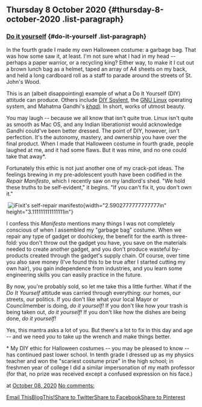 ## Thursday 8 October 2020 {#thursday-8-october-2020 .list-paragraph}

### [Do it yourself](https://www.rohanprasad.org/2020/10/do-it-yourself.html)  {#do-it-yourself .list-paragraph}

In the fourth grade I made my own Halloween costume: a garbage bag. That
was how some saw it, at least. I\'m not sure what I had in my head \--
perhaps a paper warrior, or a recycling king? Either way, to make it I
cut out a brown lunch bag as a helmet, taped an array of A4 sheets on my
back, and held a long cardboard roll as a staff to parade around the
streets of St. John\'s Wood.

This is an (albeit disappointing) example of what a Do It Yourself (DIY)
attitude can produce. Others include [DIY
Soylent](https://www.completefoods.co/), the [GNU
Linux](https://www.gnu.org/) operating system, and Mahatma Gandhi\'s
[*khadi*](https://www.mkgandhi.org/swadeshi_khadi/whatiskhadi.htm). In
short, works of utmost beauty.

You may laugh \-- because we all know that isn\'t quite true. Linux
isn\'t quite as smooth as Mac OS, and any Indian liberationist would
acknowledge Gandhi could\'ve been better dressed. The point of DIY,
however, isn\'t perfection. It\'s the autonomy, mastery, and ownership
you have over the final product. When I made that Halloween costume in
fourth grade, people laughed at me, and it had some flaws. But it was
mine, and no one could take that away\*.

Fortunately this ethic is not just another one of my crack-pot ideas.
The feelings brewing in my pre-adolescent youth have been codified in
the *Repair Manifesto*, which I recently saw on my landlord\'s shed.
\"We hold these truths to be self-evident,\" it begins. \"If you can\'t
fix it, you don\'t own it.\"

 ![](vertopal_79faa9fe8c3540e3909e54d23365b6dd/media/image20.jpeg "iFixit's self-repair manifesto"){width="2.5902777777777777in"
height="3.111111111111111in"}

I confess this *Manifesto* mentions many things I was not completely
conscious of when I assembled my \"garbage bag\" costume. When we repair
any type of gadget or doohickey, the benefit for the earth is
three-fold: you don\'t throw out the gadget you have, you save on the
materials needed to create another gadget, and you don\'t produce
wasteful by-products created through the gadget\'s supply chain. Of
course, over time you also save money (I\'ve found this to be true after
I started cutting my own hair), you gain independence from industries,
and you learn some engineering skills you can easily practice in the
future.

By now, you\'re probably sold, so let me take this a little further.
What if the *Do It Yourself* attitude was carried through everything:
our homes, our streets, our politics. If you don\'t like what your local
Mayor or Councilmember is doing, *do it yourself!* If you don\'t like
how your trash is being taken out, *do it yourself!* If you don\'t like
how the dishes are being done, *do it yourself!*

Yes, this mantra asks a lot of you. But there\'s a lot to fix in this
day and age \-- and we need *you* to take up the wrench and make things
better.

\* My DIY ethic for Halloween costumes \-- you may be pleased to know
\-- has continued past lower school. In tenth grade I dressed up as my
physics teacher and won the \"scariest costume prize\" in the high
school; in freshmen year of college I did a similar impersonation of my
math professor (for that, no prize was received except a confused
expression on his face.)

at [October 08,
2020](https://www.rohanprasad.org/2020/10/do-it-yourself.html) [No
comments:](https://www.rohanprasad.org/2020/10/do-it-yourself.html#comment-form)

[Email
This](https://www.blogger.com/share-post.g?blogID=597296393545314941&postID=7794753378311673498&target=email)[BlogThis!](https://www.blogger.com/share-post.g?blogID=597296393545314941&postID=7794753378311673498&target=blog)[Share
to
Twitter](https://www.blogger.com/share-post.g?blogID=597296393545314941&postID=7794753378311673498&target=twitter)[Share
to
Facebook](https://www.blogger.com/share-post.g?blogID=597296393545314941&postID=7794753378311673498&target=facebook)[Share
to
Pinterest](https://www.blogger.com/share-post.g?blogID=597296393545314941&postID=7794753378311673498&target=pinterest)

